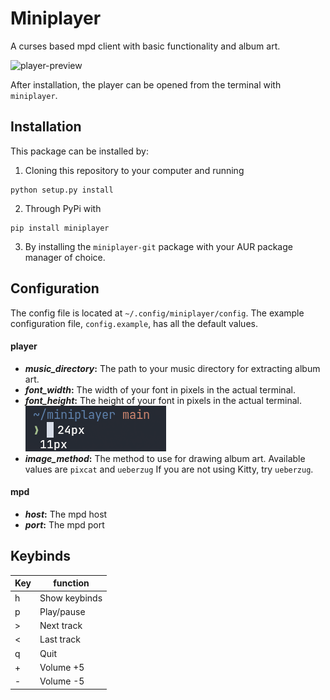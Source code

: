 # Miniplayer

A curses based mpd client with basic functionality and album art.

![player-preview](https://github.com/GuardKenzie/miniplayer/img/preview.png?raw=true)

After installation, the player can be opened from the terminal with `miniplayer`.

## Installation

This package can be installed by:
1. Cloning this repository to your computer and running
```
python setup.py install
```
2. Through PyPi with
```
pip install miniplayer
```
3. By installing the `miniplayer-git` package with your AUR package manager of choice.

## Configuration

The config file is located at `~/.config/miniplayer/config`. The example configuration file, `config.example`, has all the default values.

#### player
* ***music_directory*:** The path to your music directory for extracting album art.
* ***font_width*:** The width of your font in pixels in the actual terminal.
* ***font_height*:** The height of your font in pixels in the actual terminal.
    ![font-example](https://github.com/GuardKenzie/miniplayer/blob/main/img/font.png?raw=true)
* ***image_method*:** The method to use for drawing album art. Available values are `pixcat` and `ueberzug`
    If you are not using Kitty, try `ueberzug`.

#### mpd
* ***host*:** The mpd host
* ***port*:** The mpd port


## Keybinds

| Key | function      |
|-----|---------------|
| h   | Show keybinds |
| p   | Play/pause    |
| >   | Next track    |
| <   | Last track    |
| q   | Quit          |
| +   | Volume +5     |
| -   | Volume -5     |
